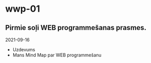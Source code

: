 # wwp-01
## Pirmie soļi WEB programmešanas prasmes.

2021-09-16
* Uzdevums
* Mans Mind Map par WEB programmešanu
